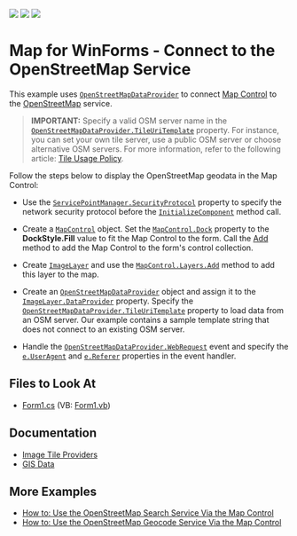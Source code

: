 <!-- default badges list -->
![](https://img.shields.io/endpoint?url=https://codecentral.devexpress.com/api/v1/VersionRange/128576889/18.2.9%2B)
[![](https://img.shields.io/badge/Open_in_DevExpress_Support_Center-FF7200?style=flat-square&logo=DevExpress&logoColor=white)](https://supportcenter.devexpress.com/ticket/details/E5070)
[![](https://img.shields.io/badge/📖_How_to_use_DevExpress_Examples-e9f6fc?style=flat-square)](https://docs.devexpress.com/GeneralInformation/403183)
<!-- default badges end -->

# Map for WinForms - Connect to the OpenStreetMap Service

This example uses [`OpenStreetMapDataProvider`](https://docs.devexpress.com/WindowsForms/DevExpress.XtraMap.OpenStreetMapDataProvider) to connect [Map Control](https://docs.devexpress.com/WindowsForms/15074/controls-and-libraries/map-control?p=netframework) to the [OpenStreetMap](http://www.openstreetmap.org/) service.

> **IMPORTANT:** Specify a valid OSM server name in the [`OpenStreetMapDataProvider.TileUriTemplate`](https://docs.devexpress.com/WindowsForms/DevExpress.XtraMap.OpenStreetMapDataProvider.TileUriTemplate) property. For instance, you can set your own tile server, use a public OSM server or choose alternative OSM servers. For more information, refer to the following article: [Tile Usage Policy](https://operations.osmfoundation.org/policies/tiles). 

Follow the steps below to display the OpenStreetMap geodata in the Map Control:

* Use the [`ServicePointManager.SecurityProtocol`](https://docs.microsoft.com/en-us/dotnet/api/system.net.servicepointmanager.securityprotocol?view=net-5.0) property to specify the network security protocol before the [`InitializeComponent`](https://docs.microsoft.com/en-us/dotnet/api/system.windows.markup.icomponentconnector.initializecomponent?view=net-5.0.) method call.

* Create a [`MapControl`](https://docs.devexpress.com/WindowsForms/DevExpress.XtraMap.MapControl) object. Set the [`MapControl.Dock`](https://docs.microsoft.com/en-us/dotnet/api/system.windows.forms.control.dock?view=net-5.0#System_Windows_Forms_Control_Dock) property to the **DockStyle.Fill** value to fit the Map Control to the form. Call the [Add](https://docs.microsoft.com/en-us/dotnet/api/system.windows.forms.control.controlcollection.add?view=net-5.0#System_Windows_Forms_Control_ControlCollection_Add_System_Windows_Forms_Control_) method to add the Map Control to the form's control collection.       

* Create [`ImageLayer`](https://docs.devexpress.com/WindowsForms/DevExpress.XtraMap.ImageLayer) and use the [`MapControl.Layers.Add`](http://docs.devexpress.devx/CoreLibraries/DevExpress.Utils.DXCollectionBase-1.Add(-0)) method to add this layer to the map.

* Create an [`OpenStreetMapDataProvider`](https://docs.devexpress.com/WindowsForms/DevExpress.XtraMap.OpenStreetMapDataProvider) object and assign it to the [`ImageLayer.DataProvider`](https://docs.devexpress.com/CoreLibraries/DevExpress.Utils.DXCollectionBase-1.Add(-0)) property. Specify the [`OpenStreetMapDataProvider.TileUriTemplate`](https://docs.devexpress.com/WindowsForms/DevExpress.XtraMap.OpenStreetMapDataProvider.TileUriTemplate) property to load data from an OSM server. Our example contains a sample template string that does not connect to an existing OSM server.   

* Handle the [`OpenStreetMapDataProvider.WebRequest`](https://docs.devexpress.com/WindowsForms/DevExpress.XtraMap.MapImageDataProviderBase.WebRequest) event and specify the [`e.UserAgent`](https://docs.devexpress.com/WindowsForms/DevExpress.XtraMap.MapWebRequestEventArgs.UserAgent) and [`e.Referer`](https://docs.devexpress.com/WindowsForms/DevExpress.XtraMap.MapWebRequestEventArgs.Referer?p=netframework) properties in the event handler.

## Files to Look At

* [Form1.cs](./CS/ConnectToOpenStreet/Form1.cs) (VB: [Form1.vb](./VB/ConnectToOpenStreet/Form1.vb))

## Documentation

* [Image Tile Providers](https://docs.devexpress.com/WindowsForms/115774/controls-and-libraries/map-control/map-image-data/image-tile-providers)
* [GIS Data](https://docs.devexpress.com/WindowsForms/17858/controls-and-libraries/map-control/gis-data)

## More Examples

* [How to: Use the OpenStreetMap Search Service Via the Map Control](https://github.com/DevExpress-Examples/how-to-use-the-openstreetmap-search-service-via-the-map-control-t629598)
* [How to: Use the OpenStreetMap Geocode Service Via the Map Control](https://github.com/DevExpress-Examples/how-to-use-the-openstreetmap-geocode-service-via-the-map-control-t629683)
